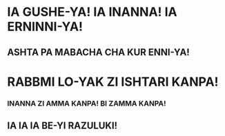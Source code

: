 # IA GUSHE-YA! IA INANNA! IA ERNINNI-YA!
## ASHTA PA MABACHA CHA KUR ENNI-YA!
# RABBMI LO-YAK ZI ISHTARI KANPA!
### INANNA ZI AMMA KANPA! BI ZAMMA KANPA!
## IA IA IA BE-YI RAZULUKI!
